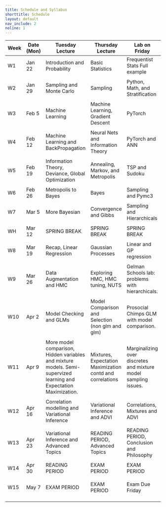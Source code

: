 ```yaml
---
title: Schedule and Syllabus
shorttitle: Schedule
layout: default
nav_include: 2
noline: 1
---
```


| Week | Date (Mon) | Tuesday Lecture                                              | Thursday Lecture                                          | Lab on Friday                                                | HW               |
| ---- | ---------- | ------------------------------------------------------------ | --------------------------------------------------------- | ------------------------------------------------------------ | ---------------- |
| W1   | Jan 22     | Introduction and Probability                                 | Basic Statistics                                          | Frequentist Stats  Full example                              | HW1              |
|      |            |                                                              |                                                           |                                                              |                  |
| W2   | Jan 29     | Sampling and Monte Carlo                                     | Sampling                                                  | Python, Math, and Stratification                             | HW2              |
|      |            |                                                              |                                                           |                                                              |                  |
| W3   | Feb 5      | Machine Learning                                             | Machine Learning, Gradient Descent                        | PyTorch                                                      | HW3              |
|      |            |                                                              |                                                           |                                                              |                  |
| W4   | Feb 12     | Machine Learning and BackPropagation                         | Neural Nets and Information Theory                        | PyTorch and ANN                                              | HW4              |
|      |            |                                                              |                                                           |                                                              |                  |
| W5   | Feb 19     | Information Theory, Deviance, Global Optimization            | Annealing, Markov, and Metropolis                         | TSP and Sudoku                                               | HW5              |
|      |            |                                                              |                                                           |                                                              |                  |
| W6   | Feb 26     | Metropolis to Bayes                                          | Bayes                                                     | Sampling and Pymc3                                           | HW6              |
|      |            |                                                              |                                                           |                                                              |                  |
| W7   | Mar 5      | More Bayesian                                                | Convergence and Gibbs                                     | Sampling and Hierarchicals                                   | HW7              |
|      |            |                                                              |                                                           |                                                              |                  |
| WH   | Mar 12     | SPRING BREAK                                                 | SPRING BREAK                                              | SPRING BREAK                                                 |                  |
|      |            |                                                              |                                                           |                                                              |                  |
| W8   | Mar 19     | Recap, Linear Regression                                     | Gaussian Processes                                        | Linear and GP regression                                     | HW8:             |
|      |            |                                                              |                                                           |                                                              |                  |
| W9   | Mar 26     | Data Augmentation and HMC                                    | Exploring HMC, HMC tuning, NUTS                           | Gelman Schools lab: problems with hierarchicals.             | HW9:             |
|      |            |                                                              |                                                           |                                                              |                  |
| W10  | Apr 2      | Model Checking and GLMs                                      | Model Comparison and Selection (non glm and glm)          | Prosocial Chimps GLM with model comparison.                  | HW10:            |
|      |            |                                                              |                                                           |                                                              |                  |
| W11  | Apr 9      | More model comparison, Hidden variables and mixture models. Semi-supervized learning and Expectation Maximization. | Mixtures, Expectation Maximization contd and correlations | Marginalizing over discretes and mixture model sampling issues. | HW11:            |
|      |            |                                                              |                                                           |                                                              |                  |
| W12  | Apr 16     | Correlation modelling and Variational Inference              | Variational Inference and ADVI                            | Correlations, Mixtures and ADVI                              |                  |
|      |            |                                                              |                                                           |                                                              |                  |
| W13  | Apr 23     | Variational Inference and Advanced Topics                    | READING PERIOD, Advanced Topics                           | READING PERIOD, Conclusion and Philosophy                    | Paper Due Friday |
|      |            |                                                              |                                                           |                                                              |                  |
| W14  | Apr 30     | READING PERIOD                                               | EXAM PERIOD                                               | EXAM PERIOD                                                  | None             |
|      |            |                                                              |                                                           |                                                              |                  |
| W15  | May 7      | EXAM PERIOD                                                  | EXAM PERIOD                                               | Exam Due Friday                                              | Exam Due Friday  |
|      |            |                                                              |                                                           |                                                              |                  |
|      |            |                                                              |                                                           |                                                              |                  |
